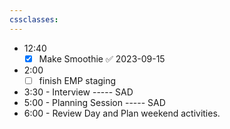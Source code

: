 ```yaml
---
cssclasses:
---
```

- 12:40 
	- [x] Make Smoothie ✅ 2023-09-15
- 2:00
	- [ ] finish EMP staging
- 3:30 - Interview ----- SAD
- 5:00 - Planning Session ----- SAD
- 6:00 - Review Day and Plan weekend activities.